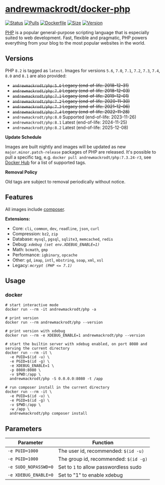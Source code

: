 # [andrewmackrodt/docker-php](https://github.com/andrewmackrodt/dockerfiles/tree/master/php)

[![Status](https://jenkins.mackrodt.io/buildStatus/icon?job=dockerfiles%2Fphp)][status]
[![Pulls](https://img.shields.io/docker/pulls/andrewmackrodt/php.svg)][pulls]
[![Dockerfile](https://img.shields.io/github/size/andrewmackrodt/dockerfiles/php/Dockerfile.svg?label=dockerfile)][dockerfile]
[![Size](https://img.shields.io/docker/image-size/andrewmackrodt/php)][size]
[![Version](https://img.shields.io/docker/v/andrewmackrodt/php)][version]

[status]: https://jenkins.mackrodt.io/job/dockerfiles/job/php/
[pulls]: https://hub.docker.com/r/andrewmackrodt/php
[dockerfile]: https://github.com/andrewmackrodt/dockerfiles/blob/master/php/Dockerfile
[size]: https://microbadger.com/images/andrewmackrodt/php
[version]: https://hub.docker.com/r/andrewmackrodt/php/tags

[PHP](https://php.net/) is a popular general-purpose scripting language that is
especially suited to web development. Fast, flexible and pragmatic, PHP powers
everything from your blog to the most popular websites in the world.

## Versions

PHP `8.2` is tagged as `latest`. Images for versions `5.6`, `7.0`, `7.1`, `7.2`, `7.3`, `7.4`, `8.0` and `8.1` are also provided:

- <strike>`andrewmackrodt/php:5.6` Legacy (end-of-life: 2018-12-31)</strike>
- <strike>`andrewmackrodt/php:7.0` Legacy (end-of-life: 2018-12-03)</strike>
- <strike>`andrewmackrodt/php:7.1` Legacy (end-of-life: 2019-12-01)</strike>
- <strike>`andrewmackrodt/php:7.2` Legacy (end-of-life: 2020-11-30)</strike>
- <strike>`andrewmackrodt/php:7.3` Legacy (end-of-life: 2021-12-06)</strike>
- <strike>`andrewmackrodt/php:7.4` Legacy (end-of-life: 2022-11-28)</strike>
- `andrewmackrodt/php:8.0` Supported (end-of-life: 2023-11-26)
- `andrewmackrodt/php:8.1` Latest (end-of-life: 2024-11-25)
- `andrewmackrodt/php:8.2` Latest (end-of-life: 2025-12-08)

**Update Schedule**

Images are built nightly and images will be updated as new `major.minor.patch-release`
packages of PHP are released. It's possible to pull a specific tag, e.g.
`docker pull andrewmackrodt/php:7.3.24-r3`, see [Docker Hub][hub] for a list of
supported tags.

[hub]: https://hub.docker.com/r/andrewmackrodt/php/tags

**Removal Policy**

Old tags are subject to removal periodically without notice.

## Features

All images include [composer](https://getcomposer.org/).

**Extensions:**
- Core: `cli`, `common`, `dev`, `readline`, `json`, `curl`
- Compression: `bz2`, `zip`
- Database: `mysql`, `pgsql`, `sqlite3`, `memcached`, `redis`
- Debug: <em>`xdebug (set env.XDEBUG_ENABLE=1)`</em>
- Math: `bcmath`, `gmp`
- Performance: `igbinary`, `opcache`
- Other: `gd`, `imap`, `intl`, `mbstring`, `soap`, `xml`, `xsl`
- Legacy: <em>`mcrypt (PHP <= 7.1)`</em>

## Usage
<span data-message="dockerhub formatting fix"></span>
### docker

```
# start interactive mode
docker run --rm -it andrewmackrodt/php -a

# print version
docker run --rm andrewmackrodt/php --version

# print version with xdebug
docker run --rm -e XDEBUG_ENABLE=1 andrewmackrodt/php --version

# start the builtin server with xdebug enabled, on port 8080 and serving the current directory
docker run --rm -it \
  -e PUID=$(id -u) \
  -e PGID=$(id -g) \
  -e XDEBUG_ENABLE=1 \
  -p 8080:8080 \
  -v $PWD:/app \
  andrewmackrodt/php -S 0.0.0.0:8080 -t /app

# run composer install in the current directory
docker run --rm -it \
  -e PUID=$(id -u) \
  -e PGID=$(id -g) \
  -v $PWD:/app \
  -w /app \
  andrewmackrodt/php composer install
```

## Parameters

| Parameter | Function |
| --- | --- |
| `-e PUID=1000` | The user id, recommended: `$(id -u)` |
| `-e PGID=1000` | The group id, recommended: `$(id -g)` |
| `-e SUDO_NOPASSWD=0` | Set to `1` to allow passwordless sudo |
| `-e XDEBUG_ENABLE=0` | Set to "1" to enable xdebug |
